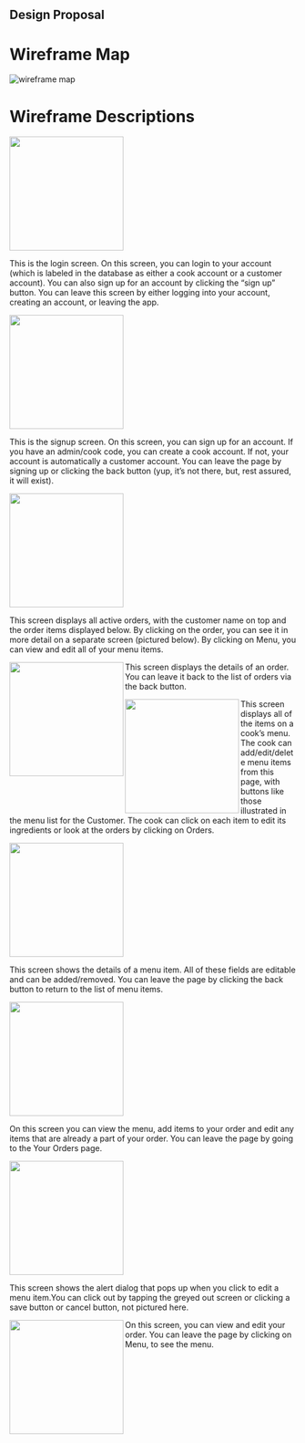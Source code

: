 ## Design Proposal

# Wireframe Map
![wireframe map](/Resources/lab1_frame_map.png)

# Wireframe Descriptions


<img src="/Resources/login.png" width="200" />

This is the login screen. On this screen, you can login to your account (which is labeled in the database as either a cook account or a customer account). You can also sign up for an account by clicking the “sign up” button. You can leave this screen by either logging into your account, creating an account, or leaving the app.


<img src="/Resources/signup.png" width="200" />

This is the signup screen. On this screen, you can sign up for an account. If you have an admin/cook code, you can create a cook account. If not, your account is automatically a customer account. You can leave the page by signing up or clicking the back button (yup, it’s not there, but, rest assured, it will exist). 


<img src="/Resources/active_orders.png" width="200"/>

This screen displays all active orders, with the customer name on top and the order items displayed below. By clicking on the order, you can see it in more detail on a separate screen (pictured below).
By clicking on Menu, you can view and edit all of your menu items. 


<img src="/Resources/order_details.png" width="200" align="left" />

This screen displays the details of an order. You can leave it back to the list of orders via the back button. 


<img src="/Resources/cook_menu" width="200" align="left" />

This screen displays all of the items on a cook’s menu. The cook can add/edit/delete menu items from this page, with buttons like those illustrated in the menu list for the Customer. The cook can click on each item to edit its ingredients or look at the orders by clicking on Orders. 


<img src="/Resources/item.png" width="200" />

This screen shows the details of a menu item. All of these fields are editable and can be added/removed. You can leave the page by clicking the back button to return to the list of menu items. 


<img src="/Resources/customer_menu.png" width="200" />

On this screen you can view the menu, add items to your order and edit any items that are already a part of your order. You can leave the page by going to the Your Orders page. 


<img src="/Resources/add_alert.png" width="200" />

This screen shows the alert dialog that pops up when you click to edit a menu item.You can click out by tapping the greyed out screen or clicking a save button or cancel button, not pictured here.

<img src="/Resources/order_details.png" width="200" align="left" />
On this screen, you can view and edit your order. You can leave the page by clicking on Menu, to see the menu. 
